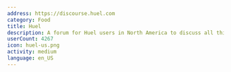 ```yaml
---
address: https://discourse.huel.com
category: Food
title: Huel
description: A forum for Huel users in North America to discuss all things Huel!
userCount: 4267
icon: huel-us.png
activity: medium
language: en_US
---
```

